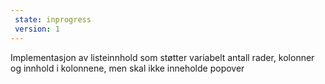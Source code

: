 ```yaml
---
 state: inprogress
 version: 1
---
```

Implementasjon av listeinnhold som støtter variabelt antall rader, kolonner og innhold i kolonnene, men skal ikke inneholde popover

